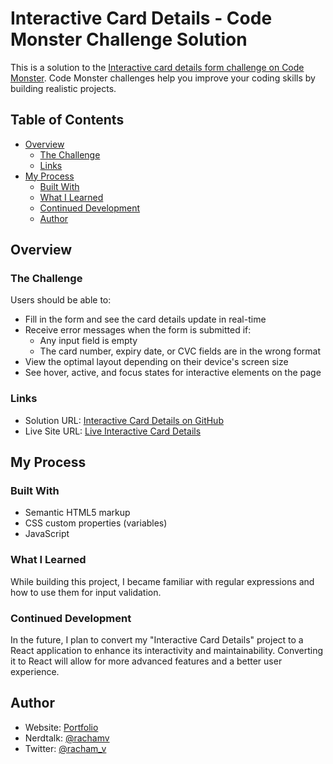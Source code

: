# Interactive Card Details - Code Monster Challenge Solution

This is a solution to the [Interactive card details form challenge on Code Monster](https://www.frontendmentor.io/challenges/interactive-card-details-form-XpS8cKZDWw). Code Monster challenges help you improve your coding skills by building realistic projects.

## Table of Contents

- [Overview](#overview)
  - [The Challenge](#the-challenge)
  - [Links](#links)
- [My Process](#my-process)
  - [Built With](#built-with)
  - [What I Learned](#what-i-learned)
  - [Continued Development](#continued-development)
  - [Author](#author)

## Overview

### The Challenge

Users should be able to:

- Fill in the form and see the card details update in real-time
- Receive error messages when the form is submitted if:
  - Any input field is empty
  - The card number, expiry date, or CVC fields are in the wrong format
- View the optimal layout depending on their device's screen size
- See hover, active, and focus states for interactive elements on the page



### Links

- Solution URL: [Interactive Card Details on GitHub](https://github.com/Rachamv/Interactive-card)
- Live Site URL: [Live Interactive Card Details](https://rachamv.github.io/Interactive-card/)

## My Process

### Built With

- Semantic HTML5 markup
- CSS custom properties (variables)
- JavaScript

### What I Learned

While building this project, I became familiar with regular expressions and how to use them for input validation.

### Continued Development

In the future, I plan to convert my "Interactive Card Details" project to a React application to enhance its interactivity and maintainability. Converting it to React will allow for more advanced features and a better user experience.

## Author

- Website: [Portfolio](https://github.com/Rachamv)
- Nerdtalk: [@rachamv](https://www.nerdtalk.com/profile/rachamv)
- Twitter: [@racham_v](https://www.twitter.com/racham_v)
